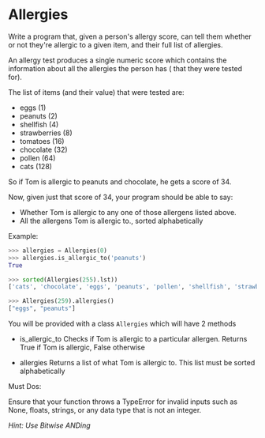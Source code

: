 # Allergies

Write a program that, given a person's allergy score, can tell them whether or not they're allergic to a given item, and
their full list of allergies.

An allergy test produces a single numeric score which contains the information about all the allergies the person has (
that they were tested for).

The list of items (and their value) that were tested are:

* eggs (1)
* peanuts (2)
* shellfish (4)
* strawberries (8)
* tomatoes (16)
* chocolate (32)
* pollen (64)
* cats (128)

So if Tom is allergic to peanuts and chocolate, he gets a score of 34.

Now, given just that score of 34, your program should be able to say:

- Whether Tom is allergic to any one of those allergens listed above.
- All the allergens Tom is allergic to., sorted alphabetically

Example:

``` python
>>> allergies = Allergies(0)
>>> allergies.is_allergic_to('peanuts')
True
```

``` python
>>> sorted(Allergies(255).lst))
['cats', 'chocolate', 'eggs', 'peanuts', 'pollen', 'shellfish', 'strawberries', 'tomatoes']
```

``` python
>>> Allergies(259).allergies()
["eggs", "peanuts"]
```

You will be provided with a class `Allergies` which will have 2 methods

+ is_allergic_to Checks if Tom is allergic to a particular allergen. Returns True if Tom is allergic, False otherwise

+ allergies Returns a list of what Tom is allergic to. This list must be sorted alphabetically

Must Dos:

Ensure that your function throws a TypeError for invalid inputs such as None, floats, strings, or any data type that is
not an integer.

*Hint: Use Bitwise ANDing*
